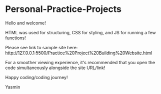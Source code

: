 # Personal-Practice-Projects

Hello and welcome! 

HTML was used for structuring, CSS for styling, and JS for running a few functions!

Please see link to sample site here:
http://127.0.0.1:5500/Practice%20Project%20Building%20Website.html

For a smoother viewing experience, it's recommended that you open the code simultaneously alongside the site URL/link!

Happy coding/coding journey!

Yasmin 
